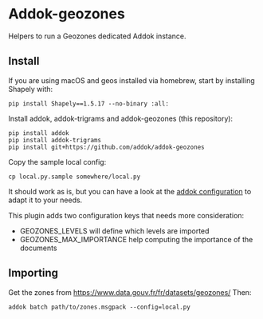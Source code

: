 # Addok-geozones

Helpers to run a Geozones dedicated Addok instance.


## Install

If you are using macOS and geos installed via homebrew,
start by installing Shapely with:

    pip install Shapely==1.5.17 --no-binary :all:


Install addok, addok-trigrams and addok-geozones (this repository):

    pip install addok
    pip install addok-trigrams
    pip install git+https://github.com/addok/addok-geozones


Copy the sample local config:

    cp local.py.sample somewhere/local.py

It should work as is, but you can have a look at the
[addok configuration](http://addok.readthedocs.io/en/latest/config/)
to adapt it to your needs.

This plugin adds two configuration keys that needs more consideration:

- GEOZONES_LEVELS will define which levels are imported
- GEOZONES_MAX_IMPORTANCE help computing the importance of the
  documents


## Importing

Get the zones from https://www.data.gouv.fr/fr/datasets/geozones/
Then:

    addok batch path/to/zones.msgpack --config=local.py
